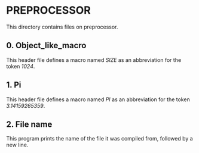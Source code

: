# PREPROCESSOR
This directory contains files on preprocessor.

## 0. Object_like_macro
This header file defines a macro named *SIZE* as an abbreviation for the token
*1024*.

## 1. Pi
This header file defines a macro named *PI* as an abbreviation for the token
*3.14159265359*.

## 2. File name
This program prints the name of the file it was compiled from, followed by a
new line.
